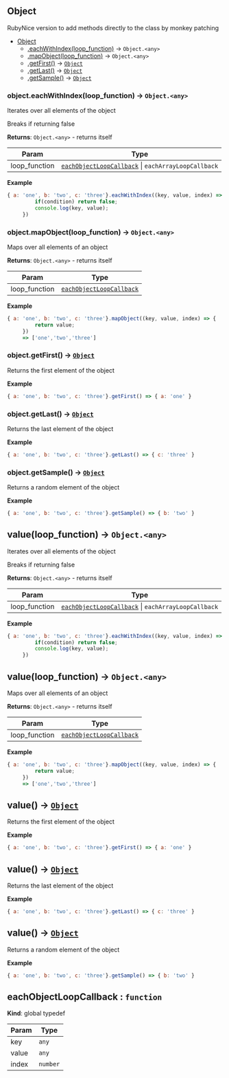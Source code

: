 <a name="String"></a>

## Object
RubyNice version to add methods directly to the class by monkey patching

* [Object](#Object)
    * [.eachWithIndex(loop_function)](#Object+eachWithIndex) &rarr; <code>Object.&lt;any&gt;</code>
    * [.mapObject(loop_function)](#Object+mapObject) &rarr; <code>Object.&lt;any&gt;</code>
    * [.getFirst()](#Object+getFirst) &rarr; [<code>Object</code>](#Object)
    * [.getLast()](#Object+getLast) &rarr; [<code>Object</code>](#Object)
    * [.getSample()](#Object+getSample) &rarr; [<code>Object</code>](#Object)

<a name="Object+eachWithIndex"></a>

### object.eachWithIndex(loop_function) &rarr; <code>Object.&lt;any&gt;</code>
Iterates over all elements of the object

Breaks if returning false

**Returns**: <code>Object.&lt;any&gt;</code> - returns itself  

| Param | Type |
| --- | --- |
| loop_function | [<code>eachObjectLoopCallback</code>](#eachObjectLoopCallback) \| <code>eachArrayLoopCallback</code> | 


**Example**
```js
{ a: 'one', b: 'two', c: 'three'}.eachWithIndex((key, value, index) => {
         if(condition) return false;
         console.log(key, value);
     })
```
<a name="Object+mapObject"></a>

### object.mapObject(loop_function) &rarr; <code>Object.&lt;any&gt;</code>
Maps over all elements of an object

**Returns**: <code>Object.&lt;any&gt;</code> - returns itself  

| Param | Type |
| --- | --- |
| loop_function | [<code>eachObjectLoopCallback</code>](#eachObjectLoopCallback) | 


**Example**
```js
{ a: 'one', b: 'two', c: 'three'}.mapObject((key, value, index) => {
         return value;
     })
     => ['one','two','three']
```
<a name="Object+getFirst"></a>

### object.getFirst() &rarr; [<code>Object</code>](#Object)
Returns the first element of the object

**Example**
```js
{ a: 'one', b: 'two', c: 'three'}.getFirst() => { a: 'one' }
```
<a name="Object+getLast"></a>

### object.getLast() &rarr; [<code>Object</code>](#Object)
Returns the last element of the object

**Example**
```js
{ a: 'one', b: 'two', c: 'three'}.getLast() => { c: 'three' }
```
<a name="Object+getSample"></a>

### object.getSample() &rarr; [<code>Object</code>](#Object)
Returns a random element of the object

**Example**
```js
{ a: 'one', b: 'two', c: 'three'}.getSample() => { b: 'two' }
```
<a name="value"></a>

## value(loop_function) &rarr; <code>Object.&lt;any&gt;</code>
Iterates over all elements of the object

Breaks if returning false

**Returns**: <code>Object.&lt;any&gt;</code> - returns itself  

| Param | Type |
| --- | --- |
| loop_function | [<code>eachObjectLoopCallback</code>](#eachObjectLoopCallback) \| <code>eachArrayLoopCallback</code> | 


**Example**
```js
{ a: 'one', b: 'two', c: 'three'}.eachWithIndex((key, value, index) => {
         if(condition) return false;
         console.log(key, value);
     })
```
<a name="value"></a>

## value(loop_function) &rarr; <code>Object.&lt;any&gt;</code>
Maps over all elements of an object

**Returns**: <code>Object.&lt;any&gt;</code> - returns itself  

| Param | Type |
| --- | --- |
| loop_function | [<code>eachObjectLoopCallback</code>](#eachObjectLoopCallback) | 


**Example**
```js
{ a: 'one', b: 'two', c: 'three'}.mapObject((key, value, index) => {
         return value;
     })
     => ['one','two','three']
```
<a name="value"></a>

## value() &rarr; [<code>Object</code>](#Object)
Returns the first element of the object

**Example**
```js
{ a: 'one', b: 'two', c: 'three'}.getFirst() => { a: 'one' }
```
<a name="value"></a>

## value() &rarr; [<code>Object</code>](#Object)
Returns the last element of the object

**Example**
```js
{ a: 'one', b: 'two', c: 'three'}.getLast() => { c: 'three' }
```
<a name="value"></a>

## value() &rarr; [<code>Object</code>](#Object)
Returns a random element of the object

**Example**
```js
{ a: 'one', b: 'two', c: 'three'}.getSample() => { b: 'two' }
```
<a name="eachObjectLoopCallback"></a>

## eachObjectLoopCallback : <code>function</code>
**Kind**: global typedef  

| Param | Type |
| --- | --- |
| key | <code>any</code> | 
| value | <code>any</code> | 
| index | <code>number</code> | 

